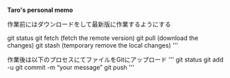 
**Taro's personal memo**

作業前にはダウンロードをして最新版に作業するようにする


git status
git fetch (fetch the remote version)
git pull (download the changes)
git stash (temporary remove the local changes)
'''

作業後は以下のプロセスにてファイルをGitにアップロード
'''
git status
git add -u
git commit -m “your message”
git push
'''
